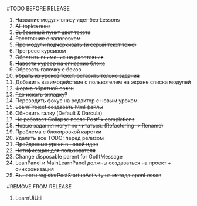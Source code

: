 #TODO BEFORE RELEASE
1. ~~Название модуля внизу идет без Lessons~~
2. ~~All topics вниз~~
3. ~~Выбранный пункт цвет текста~~
4. ~~Расстояние с залоловком~~
5. ~~Про модули подчеркивать (и серый текст тоже)~~
6. ~~Прогресс курсивом~~
7. ~~Обратить внимание на расстояния~~
8. ~~Навести курсор на описание блока~~
9. ~~Обрезать галочку с боков~~
10. ~~Убрать из уроков текст, оставить только задания~~
11. Добавить взаимодействие с польвотелем на экране списка модулей
12. ~~Форма обратной связи~~
13. ~~Где искать вкладку?~~
14. ~~Переводить фокус на редактор с новым уроком.~~
15. ~~LearnProject создавать html файлы~~
16. Обновить галку (Default & Darcula)
17. ~~Не работает Collapse после Postfix completions~~
18. ~~Новые задания могут не читаться. (Refactoring -> Rename)~~
19. ~~Проблема с блокировкой каретки~~
20. Удалить все TODO: перед релизом
21. ~~Пройденные уроки в новой идее~~
22. ~~Нотификации для пользователя~~
23. Change disposable parent for GotItMessage
24. LeanPanel и MainLearnPanel должны создаваться на проект + синхронизация
25. ~~Вынести registerPostStartupActivity из метода openLesson~~

#REMOVE FROM RELEASE
1. LearnUiUtil
